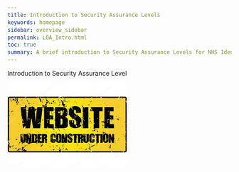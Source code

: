 ```yaml
---
title: Introduction to Security Assurance Levels
keywords: homepage
sidebar: overview_sidebar
permalink: LOA_Intro.html
toc: true
summary: A brief introduction to Security Assurance Levels for NHS Identity Service .
---
```




Introduction to Security Assurance Level

![Under Construction](images/UnderConstruction.jpg)
